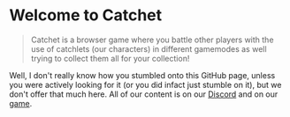# Welcome to Catchet
> Catchet is a browser game where you battle other players with the use of catchlets (our characters) in different gamemodes as well trying to collect them all for your collection!

Well, I don't really know how you stumbled onto this GitHub page, unless you were actively looking for it (or you did infact just stumble on it), but we don't offer that much here. All of our content is on our [Discord](https://discord.catchet.org) and on our [game](https://catchet.org).
